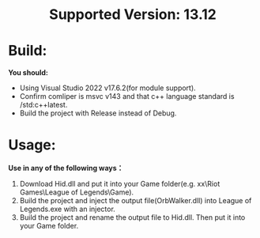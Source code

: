<h1 align=center>
	Supported Version: 13.12
</h1>

# Build:
**You should:**
  + Using Visual Studio 2022 v17.6.2(for module support).
  + Confirm comliper is msvc v143 and that c++ language standard is  /std:c++latest.
  + Build the project with Release instead of Debug.
# Usage:
**Use in any of the following ways：**
  1. Download Hid.dll and put it into your Game folder(e.g. xx\Riot Games\League of Legends\Game).
  1. Build the project and inject the output file(OrbWalker.dll) into League of Legends.exe with an injector.
  1. Build the project and rename the output file to Hid.dll. Then put it into your Game folder.
